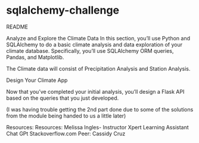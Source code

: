 # sqlalchemy-challenge

README


Analyze and Explore the Climate Data
In this section, you’ll use Python and SQLAlchemy to do a basic climate analysis and data exploration of your climate database. Specifically, you’ll use SQLAlchemy ORM queries, Pandas, and Matplotlib.

The Climate data will consist of Precipitation Analysis and Station Analysis.

Design Your Climate App

Now that you’ve completed your initial analysis, you’ll design a Flask API based on the queries that you just developed. 

(I was having trouble getting the 2nd part done due to some of the solutions from the module being handed to us a little later)

Resources:
Resources: Melissa Ingles- Instructor 
Xpert Learning Assistant 
Chat GPt 
Stackoverflow.com
Peer: Cassidy Cruz
